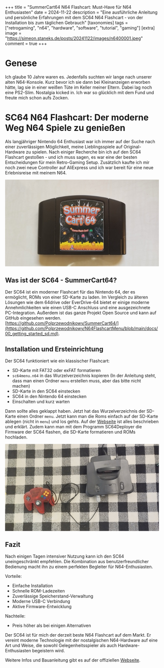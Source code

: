 +++
title = "SummerCart64 N64 Flashcart: Must-Have für N64 Enthusiasten"
date = 2024-11-22
description = "Eine ausführliche Anleitung und persönliche Erfahrungen mit dem SC64 N64 Flashcart - von der Installation bis zum täglichen Gebrauch"
[taxonomies]
tags = ["retrogaming", "n64", "hardware", "software", "tutorial", "gaming"]
[extra]
image = "https://simeon.staneks.de/posts/20241122/images/n6400001.jpeg"
comment =  true
+++

# Genese
Ich glaube 10 Jahre waren es. Jedenfalls suchten wir lange nach unserer alten N64-Konsole. Kurz bevor ich sie dann bei Kleinanzeigen erworben hätte, lag sie in einer weißen Tüte im Keller meiner Eltern. Dabei lag noch eine PS2-Slim. Nostalgia kicked in. Ich war so glücklich mit dem Fund und freute mich schon aufs Zocken.

# SC64 N64 Flashcart: Der moderne Weg N64 Spiele zu genießen

Als langjähriger Nintendo 64 Enthusiast war ich immer auf der Suche nach einer zuverlässigen Möglichkeit, meine Lieblingsspiele auf Original-Hardware zu spielen. Nach einiger Recherche bin ich auf den SC64 Flashcart gestoßen - und ich muss sagen, es war eine der besten Entscheidungen für mein Retro-Gaming Setup. Zusätzlich kaufte ich mir noch zwei neue Controller auf AliExpress und ich war bereit für eine neue Erlebnisreise mit meinem N64.

![N64 SC64](images/n6400001.jpeg)

## Was ist der SC64 - SummerCart64?

Der SC64 ist ein moderner Flashcart für das Nintendo 64, der es ermöglicht, ROMs von einer SD-Karte zu laden. Im Vergleich zu älteren Lösungen wie dem 64drive oder EverDrive-64 bietet er einige moderne Annehmlichkeiten wie einen USB-C Anschluss und eine ausgezeichnete PC-Integration. Außerdem ist das ganze Projekt Open Source und kann auf GitHub eingesehen werden. [https://github.com/Polprzewodnikowy/SummerCart64/](https://github.com/Polprzewodnikowy/N64FlashcartMenu/blob/main/docs/00_getting_started_sd.md).

## Installation und Ersteinrichtung

Der SC64 funktioniert wie ein klassischer Flashcart:
- SD-Karte mit FAT32 oder exFAT formatieren
- `sc64menu.n64` in das Wurzelverzeichnis kopieren (In der Anleitung steht, dass man einen Ordner `menu` erstellen muss, aber das bitte nicht machen)
- SD-Karte in den SC64 einstecken
- SC64 in den Nintendo 64 einstecken
- Einschalten und kurz warten

Dann sollte alles geklappt haben. Jetzt hat das Wurzelverzeichnis der SD-Karte einen Ordner `menu`. Jetzt kann man die Roms einfach auf der SD-Karte ablegen (nicht in `menu`) und los gehts. Auf der [Webseite](https://github.com/Polprzewodnikowy/SummerCart64/blob/main/docs/00_quick_startup_guide.md) ist alles beschrieben und erklärt. Zudem kann man mit dem Programm SC64Deployer die Firmware der SC64 flashen, die SD-Karte formatieren und ROMs hochladen.

![N64 SC64](images/n6400002.jpeg)

## Fazit

Nach einigen Tagen intensiver Nutzung kann ich den SC64 uneingeschränkt empfehlen. Die Kombination aus benutzerfreundlicher Bedienung macht ihn zu einem perfekten Begleiter für N64-Enthusiasten.

Vorteile:
- Einfache Installation
- Schnelle ROM-Ladezeiten
- Zuverlässige Speicherstand-Verwaltung
- Moderne USB-C Verbindung
- Aktive Firmware-Entwicklung

Nachteile:
- Preis höher als bei einigen Alternativen

Der SC64 ist für mich der derzeit beste N64 Flashcart auf dem Markt. Er vereint moderne Technologie mit der nostalgischen N64-Hardware auf eine Art und Weise, die sowohl Gelegenheitsspieler als auch Hardware-Enthusiasten begeistern wird.

Weitere Infos und Bauanleitung gibt es auf der offiziellen [Webseite](https://summercart64.dev/).